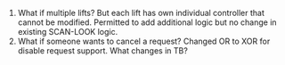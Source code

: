 1. What if multiple lifts? But each lift has own individual controller that cannot be modified. Permitted to add additional logic but no change in existing SCAN-LOOK logic.
2. What if someone wants to cancel a request? Changed OR to XOR for disable request support. What changes in TB?